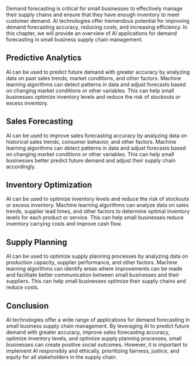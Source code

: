 

Demand forecasting is critical for small businesses to effectively manage their supply chains and ensure that they have enough inventory to meet customer demand. AI technologies offer tremendous potential for improving demand forecasting accuracy, reducing costs, and increasing efficiency. In this chapter, we will provide an overview of AI applications for demand forecasting in small business supply chain management.

Predictive Analytics
--------------------

AI can be used to predict future demand with greater accuracy by analyzing data on past sales trends, market conditions, and other factors. Machine learning algorithms can detect patterns in data and adjust forecasts based on changing market conditions or other variables. This can help small businesses optimize inventory levels and reduce the risk of stockouts or excess inventory.

Sales Forecasting
-----------------

AI can be used to improve sales forecasting accuracy by analyzing data on historical sales trends, consumer behavior, and other factors. Machine learning algorithms can detect patterns in data and adjust forecasts based on changing market conditions or other variables. This can help small businesses better predict future demand and adjust their supply chain accordingly.

Inventory Optimization
----------------------

AI can be used to optimize inventory levels and reduce the risk of stockouts or excess inventory. Machine learning algorithms can analyze data on sales trends, supplier lead times, and other factors to determine optimal inventory levels for each product or service. This can help small businesses reduce inventory carrying costs and improve cash flow.

Supply Planning
---------------

AI can be used to optimize supply planning processes by analyzing data on production capacity, supplier performance, and other factors. Machine learning algorithms can identify areas where improvements can be made and facilitate better communication between small businesses and their suppliers. This can help small businesses optimize their supply chains and reduce costs.

Conclusion
----------

AI technologies offer a wide range of applications for demand forecasting in small business supply chain management. By leveraging AI to predict future demand with greater accuracy, improve sales forecasting accuracy, optimize inventory levels, and optimize supply planning processes, small businesses can create positive social outcomes. However, it is important to implement AI responsibly and ethically, prioritizing fairness, justice, and equity for all stakeholders in the supply chain.
